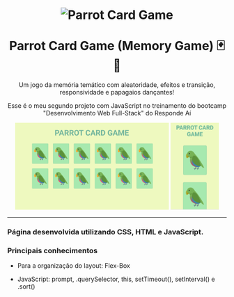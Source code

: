 
<h1 align="center">
<br>
  <img src="https://notion-emojis.s3-us-west-2.amazonaws.com/v0/svg-twitter/1f99c.svg" alt="Parrot Card Game" width="70">
<br>
<br>
Parrot Card Game (Memory Game) 🃏🧠
</h1>

<p align="center">Um jogo da memória temático com aleatoridade, efeitos e transição, responsividade e papagaios dançantes!</p>

<p align="center">
  Esse é o meu segundo projeto com JavaScript no treinamento do bootcamp "Desenvolvimento Web Full-Stack" do Responde Aí
</p>

[//]: # (Add your gifs/images here:)
<div align="center">
  <img src="imgs/Desktop.png" alt="demo" height="200">
  <img src="imgs/mobile.png" alt="demo" height="200">
</div>

<hr />


[//]: # (Add the features of your project here:)
### Página desenvolvida utilizando CSS, HTML e JavaScript.

### Principais conhecimentos
- Para a organização do layout: Flex-Box

- JavaScript: prompt, .querySelector, this, setTimeout(), setInterval() e .sort()



